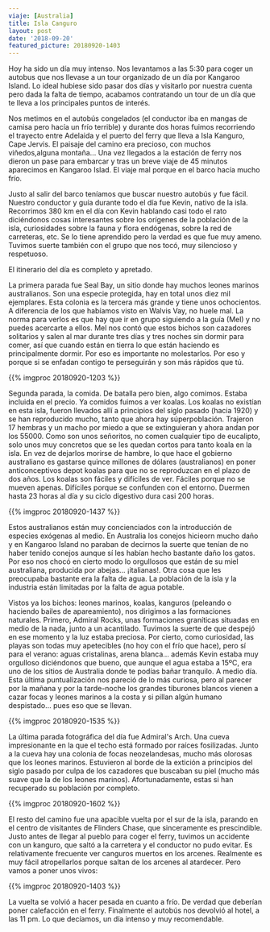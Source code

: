 ```yaml
---
viaje: [Australia]
title: Isla Canguro
layout: post
date: '2018-09-20'
featured_picture: 20180920-1403
---
```


Hoy ha sido un día muy intenso. Nos levantamos a las 5:30 para coger un autobus que nos llevase a un tour organizado de un día por Kangaroo Island. Lo ideal hubiese sido pasar dos días y visitarlo por nuestra cuenta pero dada la falta de tiempo, acabamos contratando un tour de un día que te lleva a los principales puntos de interés.

Nos metimos en el autobús congelados (el conductor iba en mangas de camisa pero hacía un frío terrible) y durante dos horas fuimos recorriendo el trayecto entre Adelaida y el puerto del ferry que lleva a Isla Kanguro, Cape Jervis. El paisaje del camino era precioso, con muchos viñedos,alguna montaña... Una vez llegados a la estación de ferry nos dieron un pase para embarcar y tras un breve viaje de 45 minutos aparecimos en Kangaroo Islad. El viaje mal porque en el barco hacía mucho frío.

Justo al salir del barco teníamos que buscar nuestro autobús y fue fácil. Nuestro conductor y guía durante todo el día fue Kevin, nativo de la isla. Recorrimos 380 km en el día con Kevin hablando casi todo el rato diciéndonos cosas interesantes sobre los orígenes de la población de la isla, curiosidades sobre la fauna y flora endógenas, sobre la red de carreteras, etc. Se lo tiene aprendido pero la verdad es que fue muy ameno. Tuvimos suerte también con el grupo que nos tocó, muy silencioso y respetuoso.

El itinerario del día es completo y apretado.

La primera parada fue Seal Bay, un sitio donde hay muchos leones marinos australianos. Son una especie protegida, hay en total unos diez mil ejemplares. Esta colonia es la tercera más grande y tiene unos ochocientos. A diferencia de los que habíamos visto en Walvis Vay, no huele mal. La norma para verlos es que hay que ir en grupo siguiendo a la guía (Mel) y no puedes acercarte a ellos. Mel nos contó que estos bichos son cazadores solitarios y salen al mar durante tres días y tres noches sin dormir para comer, así que cuando están en tierra lo que están haciendo es principalmente dormir. Por eso es importante no molestarlos. Por eso y porque si se enfadan contigo te perseguirán y son más rápidos que tú.

{{% imgproc 20180920-1203 %}}

Segunda parada, la comida. De batalla pero bien, algo comimos. Estaba incluida en el precio. Ya comidos fuimos a ver koalas. Los koalas no existían en esta isla, fueron llevados allí a principios del siglo pasado (hacia 1920) y se han reproducido mucho, tanto que ahora hay súperpoblación. Trajeron 17 hembras y un macho por miedo a que se extinguieran y ahora andan por los 55000. Como son unos señoritos, no comen cualquier tipo de eucalipto, solo unos muy concretos que se les quedan cortos para tanto koala en la isla. En vez de dejarlos morirse de hambre, lo que hace el gobierno australiano es gastarse quince millones de dólares (australianos) en poner anticonceptivos depot koalas para que no se reproduzcan en el plazo de dos años. Los koalas son fáciles y difíciles de ver. Fáciles porque no se mueven apenas. Difíciles porque se confunden con el entorno. Duermen hasta 23 horas al día y su ciclo digestivo dura casi 200 horas.

{{% imgproc 20180920-1437 %}}

Estos australianos están muy concienciados con la introducción de especies exógenas al medio. En Australia los conejos hicieorn mucho daño y en Kangaroo Island no paraban de decirnos la suerte que tenían de no haber tenido conejos aunque sí les habían hecho bastante daño los gatos. Por eso nos chocó en cierto modo lo orgullosos que están de su miel australiana, producida por abejas... ¡italianas!. Otra cosa que les preocupaba bastante era la falta de agua. La población de la isla y la industria están limitadas por la falta de agua potable.

Vistos ya los bichos: leones marinos, koalas, kanguros (peleando o haciendo bailes de apareamiento), nos dirigimos a las formaciones naturales. Primero, Admiral Rocks, unas formaciones graníticas situadas en medio de la nada, junto a un acantilado. Tuvimos la suerte de que despejó en ese momento y la luz estaba preciosa. Por cierto, como curiosidad, las playas son todas muy apetecibles (no hoy con el frío que hace), pero sí para el verano: aguas cristalinas, arena blanca... además Kevin estaba muy orgulloso diciéndonos que bueno, que aunque el agua estaba a 15ºC, era uno de los sitios de Australia donde te podías bañar tranquilo. A medio día. Esta última puntualización nos pareció de lo más curiosa, pero al parecer por la mañana y por la tarde-noche los grandes tiburones blancos vienen a cazar focas y leones marinos a la costa y si pillan algún humano despistado... pues eso que se llevan.

{{% imgproc 20180920-1535 %}}

La última parada fotográfica del día fue Admiral's Arch. Una cueva impresionante en la que el techo está formado por raíces fosilizadas. Junto a la cueva hay una colonia de focas neozelandesas, mucho más olorosas que los leones marinos. Estuvieron al borde de la extición a principios del siglo pasado por culpa de los cazadores que buscaban su piel (mucho más suave que la de los leones marinos). Afortunadamente, estas si han recuperado su población por completo.

{{% imgproc 20180920-1602 %}}

El resto del camino fue una apacible vuelta por el sur de la isla, parando en el centro de visitantes de Flinders Chase, que sinceramente es prescindible. Justo antes de llegar al pueblo para coger el ferry, tuvimos un accidente con un kanguro, que saltó a la carretera y el conductor no pudo evitar. Es relativamente frecuente ver canguros muertos en los arcenes. Realmente es muy fácil atropellarlos porque saltan de los arcenes al atardecer. Pero vamos a poner unos vivos:

{{% imgproc 20180920-1403 %}}

La vuelta se volvió a hacer pesada en cuanto a frío. De verdad que deberían poner calefacción en el ferry. Finalmente el autobús nos devolvió al hotel, a las 11 pm. Lo que decíamos, un día intenso y muy recomendable.